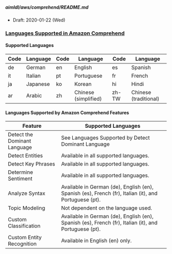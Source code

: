 ##### aimldl/aws/comprehend/README.md
* Draft: 2020-01-22 (Wed)
### [Languages Supported in Amazon Comprehend](https://docs.aws.amazon.com/comprehend/latest/dg/supported-languages.html)

#### Supported Languages
| Code | Language | Code | Language             | Code  | Language              |
|------|----------|------|----------------------|-------|-----------------------|
| de   | German   | en   | English              | es    | Spanish               |
| it   | Italian  | pt   | Portuguese           | fr    | French                |
| ja   | Japanese | ko   | Korean               | hi    | Hindi                 |
| ar   | Arabic   | zh   | Chinese (simplified) | zh-TW | Chinese (traditional) |

#### Languages Supported by Amazon Comprehend Features
| Feature                      | Supported Languages                                                                                   |
|------------------------------|-------------------------------------------------------------------------------------------------------|
| Detect the Dominant Language | See Languages Supported by Detect Dominant Language                                                   |
| Detect Entities              | Available in all supported languages.                                                                 |
| Detect Key Phrases           | Available in all supported languages.                                                                 |
| Determine Sentiment          | Available in all supported languages.                                                                 |
| Analyze Syntax               | Available in German (de), English (en), Spanish (es), French (fr), Italian (it), and Portuguese (pt). |
| Topic Modeling               | Not dependent on the language used.                                                                   |
| Custom Classification        | Available in German (de), English (en), Spanish (es), French (fr), Italian (it), and Portuguese (pt). |
| Custom Entity Recognition    | Available in English (en) only.                                                                       |
